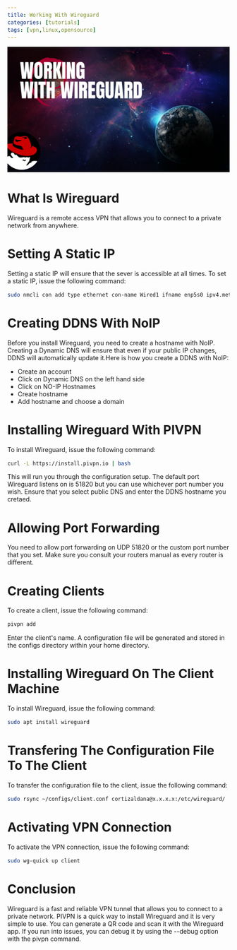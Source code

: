 ```yaml
---
title: Working With Wireguard
categories: [tutorials]
tags: [vpn,linux,opensource]
---
```


![Alt Text](/assets/img/Working-With-Wireguard.png)

# What Is Wireguard

Wireguard is a remote access VPN that allows you to connect to a private network from anywhere.

# Setting A Static IP

Setting a static IP will ensure that the sever is accessible at all times. To set a static IP, issue the following command:

```bash
sudo nmcli con add type ethernet con-name Wired1 ifname enp5s0 ipv4.method manual ip4 x.x.x.x gw4 x.x.x.x ipv4.dns 1.1.1.1
```

# Creating DDNS With NoIP

Before you install Wireguard, you need to create a hostname with NoIP.     Creating a Dynamic DNS will ensure that even if your public IP changes, DDNS will automatically update it.Here is how you create a DDNS with NoIP:

- Create an account
- Click on Dynamic DNS on the left hand side
- Click on NO-IP Hostnames
- Create hostname
- Add hostname and choose a domain

# Installing Wireguard With PIVPN

To install Wireguard, issue the following command:

```bash
curl -L https://install.pivpn.io | bash
```

This will run you through the configuration setup. The default port Wireguard listens on is 51820 but you can use whichever port number you wish. Ensure that you select public DNS and enter the DDNS hostname you cretaed.

# Allowing Port Forwarding

You need to allow port forwarding on UDP 51820 or the custom port number that you set. Make sure you consult your routers manual as every router is different.

# Creating Clients

To create a client, issue the following command:

```bash
pivpn add
```
Enter the client's name. A configuration file will be generated and stored in the configs directory within your home directory. 

# Installing Wireguard On The Client Machine

To install Wireguard, issue the following command:

```bash
sudo apt install wireguard
```

# Transfering The Configuration File To The Client

To transfer the configuration file to the client, issue the following command:

```bash
sudo rsync ~/configs/client.conf cortizaldana@x.x.x.x:/etc/wireguard/
```

# Activating VPN Connection

To activate the VPN connection, issue the following command:

```bash
sudo wg-quick up client
```
# Conclusion

Wireguard is a fast and reliable VPN tunnel that allows you to connect to a private network. PIVPN is a quick way to install Wireguard and it is very simple to use. You can generate a QR code and scan it with the Wireguard app. If you run into issues, you can debug it by using the --debug option with the pivpn command. 